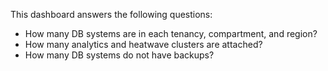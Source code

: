 This dashboard answers the following questions:

- How many DB systems are in each tenancy, compartment, and region?
- How many analytics and heatwave clusters are attached?
- How many DB systems do not have backups?
